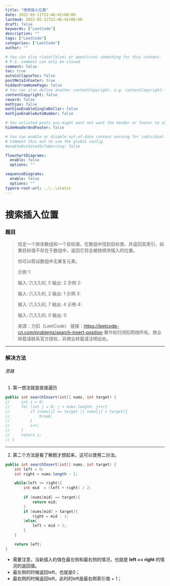 ```yaml
---
title: "搜索插入位置"
date: 2022-05-11T22:46:42+08:00
lastmod: 2022-05-11T22:46:42+08:00
draft: false
keywords: ["LeetCode"]
description: ""
tags: ["LeetCode"]
categories: ["LeetCode"]
author: ""

# You can also close(false) or open(true) something for this content.
# P.S. comment can only be closed
comment: false
toc: true
autoCollapseToc: false
postMetaInFooter: true
hiddenFromHomePage: false
# You can also define another contentCopyright. e.g. contentCopyright: "This is another copyright."
contentCopyright: false
reward: false
mathjax: false
mathjaxEnableSingleDollar: false
mathjaxEnableAutoNumber: false

# You unlisted posts you might want not want the header or footer to show
hideHeaderAndFooter: false

# You can enable or disable out-of-date content warning for individual post.
# Comment this out to use the global config.
#enableOutdatedInfoWarning: false

flowchartDiagrams:
  enable: false
  options: ""

sequenceDiagrams: 
  enable: false
  options: ""
typora-root-url: ..\..\static
---
```


<!--more-->
# 搜索插入位置

### 题目

> 给定一个排序数组和一个目标值，在数组中找到目标值，并返回其索引。如果目标值不存在于数组中，返回它将会被按顺序插入的位置。
>
> 你可以假设数组中无重复元素。
>
> 示例 1:
>
> 输入: [1,3,5,6], 5
> 输出: 2
> 示例 2:
>
> 输入: [1,3,5,6], 2
> 输出: 1
> 示例 3:
>
> 输入: [1,3,5,6], 7
> 输出: 4
> 示例 4:
>
> 输入: [1,3,5,6], 0
> 输出: 0
>
> 来源：力扣（LeetCode）
> 链接：https://leetcode-cn.com/problems/search-insert-position
> 著作权归领扣网络所有。商业转载请联系官方授权，非商业转载请注明出处。

----

### 解决方法

###### 思路

1.  第一想法就是直接遍历
```java
public int searchInsert(int[] nums, int target) {
//     int i = 0;
//     for (int j = 0; j < nums.length; j++){
//         if (nums[j] == target || nums[j] > target){
//             break;
//         }
//         i++;
//     }
//     return i;
// }
```
---

2.   第二个方法是看了解题才想起来，这可以使用二分法。
```java
public int searchInsert(int[] nums, int target) {
	int left = 0;
	int right = nums.length - 1;

	while(left <= right){
		int mid  = (left + right) / 2;
		
		if (nums[mid] == target){
			return mid;
		}
		if (nums[mid] > target){
			right = mid - 1;
		}else{
			left = mid + 1;
		}
	}

	return left;
}
```

+ 需要注意，当新插入的值在最左侧和最右侧的情况，也就是 **left == right** 的情况的返回值。
+ 最左侧的时候返回left，也就是0；
+ 最右侧的时候返回left，此时的left是最右侧索引值 + 1；